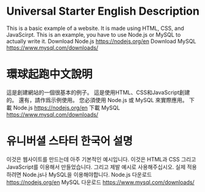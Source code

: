 # Universal Starter English Description
This is a basic example of a website. It is made using HTML, CSS, and JavaScirpt.
This is an example, you have to use Node.js or MySQL to actually write it.
Download Node.js https://nodejs.org/en
Download MySQL https://www.mysql.com/downloads/
# 環球起跑中文說明
這是創建網站的一個很基本的例子。 這是使用HTML、CSS和JavaScript創建的。 
還有，請作爲示例使用。 您必須使用 Node.js 或 MySQL 來實際應用。
下載 Node.js https://nodejs.org/en
下載 MySQL https://www.mysql.com/downloads/
# 유니버셜 스타터 한국어 설명
이것은 웹사이트를 만드는데 아주 기본적인 예시입니다. 이것은 HTML과 CSS 그리고 JavaScript를 이용해서 만들었습니다. 
그리고 제발 예시로 사용해주십시오. 실제 적용하려면 Node.js나 MySQL을 이용해야합니다.
Node.js 다운로드 https://nodejs.org/en
MySQL 다운로드 https://www.mysql.com/downloads/
